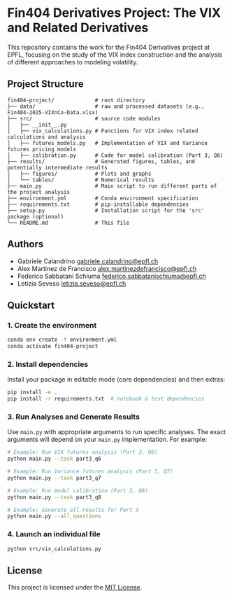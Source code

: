 # Fin404 Derivatives Project: The VIX and Related Derivatives

This repository contains the work for the Fin404 Derivatives project at EPFL, focusing on the study of the VIX index construction and the analysis of different approaches to modeling volatility.

## Project Structure

```text
fin404-project/             # root directory
├── data/                   # raw and processed datasets (e.g., Fin404-2025-VIXnCo-Data.xlsx)
├── src/                    # source code modules
│   ├── __init__.py
│   ├── vix_calculations.py # Functions for VIX index related calculations and analysis
│   ├── futures_models.py   # Implementation of VIX and Variance futures pricing models
│   ├── calibration.py      # Code for model calibration (Part 3, Q8)
├── results/                # Generated figures, tables, and potentially intermediate results
│   ├── figures/            # Plots and graphs
│   └── tables/             # Numerical results
├── main.py                 # Main script to run different parts of the project analysis
├── environment.yml         # Conda environment specification
├── requirements.txt        # pip-installable dependencies
├── setup.py                # Installation script for the 'src' package (optional)
└── README.md               # This file
```

## Authors

* Gabriele Calandrino [gabriele.calandrino@epfl.ch](mailto:gabriele.calandrino@epfl.ch)
* Alex Martinez de Francisco [alex.martinezdefrancisco@epfl.ch](mailto:alex.martinezdefrancisco@epfl.ch)
* Federico Sabbatani Schiuma [federico.sabbatanischiuma@epfl.ch](mailto:federico.sabbatanischiuma@epfl.ch)
* Letizia Seveso [letizia.seveso@epfl.ch](mailto:letizia.seveso@epfl.ch)

## Quickstart

### 1. Create the environment

```bash
conda env create -f environment.yml
conda activate fin404-project
```

### 2. Install dependencies

Install your package in editable mode (core dependencies) and then extras:

```bash
pip install -e .
pip install -r requirements.txt  # notebook & test dependencies
```

### 3. Run Analyses and Generate Results

Use `main.py` with appropriate arguments to run specific analyses. The exact arguments will depend on your `main.py` implementation. For example:

```bash
# Example: Run VIX futures analysis (Part 3, Q6)
python main.py --task part3_q6

# Example: Run Variance futures analysis (Part 3, Q7)
python main.py --task part3_q7

# Example: Run model calibration (Part 3, Q8)
python main.py --task part3_q8

# Example: Generate all results for Part 3
python main.py --all_questions
```

### 4. Launch an individual file

```bash
python src/vix_calculations.py
```

## License

This project is licensed under the [MIT License](LICENSE).